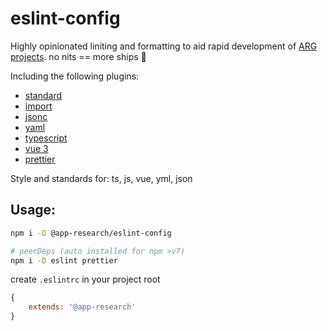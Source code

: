 # eslint-config
Highly opinionated liniting and formatting to aid rapid development of [ARG projects](https://arg.protocol.ai/). 
no nits == more ships 🚢

Including the following plugins:
 - [standard](https://standardjs.com/)
 - [import](https://github.com/import-js/eslint-plugin-import)
 - [jsonc](https://github.com/ota-meshi/eslint-plugin-jsonc/)
 - [yaml](https://github.com/ota-meshi/eslint-plugin-yml)
 - [typescript](https://github.com/typescript-eslint/typescript-eslint)
 - [vue 3](https://github.com/vuejs/eslint-plugin-vue)
 - [prettier](https://github.com/prettier/eslint-plugin-prettier)

Style and standards for: ts, js, vue, yml, json

## Usage:
```sh
npm i -D @app-research/eslint-config

# peerDeps (auto installed for npm >v7)
npm i -D eslint prettier
```

create `.eslintrc` in your project root
```js
{
    extends: '@app-research'
}
```